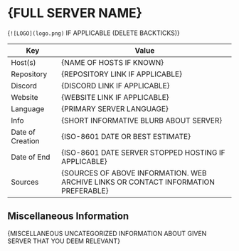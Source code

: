 # {FULL SERVER NAME}

{`![LOGO](logo.png)` IF APPLICABLE (DELETE BACKTICKS)}

| Key  | Value |
| ------------- | ------------- |
| Host(s) | {NAME OF HOSTS IF KNOWN} |
| Repository  | {REPOSITORY LINK IF APPLICABLE} |
| Discord  | {DISCORD LINK IF APPLICABLE} |
| Website | {WEBSITE LINK IF APPLICABLE} |
| Language | {PRIMARY SERVER LANGUAGE} |
| Info | {SHORT INFORMATIVE BLURB ABOUT SERVER} |
| Date of Creation | {ISO-8601 DATE OR BEST ESTIMATE} |
| Date of End |  {ISO-8601 DATE SERVER STOPPED HOSTING IF APPLICABLE} |
| Sources | {SOURCES OF ABOVE INFORMATION. WEB ARCHIVE LINKS OR CONTACT INFORMATION PREFERABLE} |

## Miscellaneous Information

{MISCELLANEOUS UNCATEGORIZED INFORMATION ABOUT GIVEN SERVER THAT YOU DEEM RELEVANT}